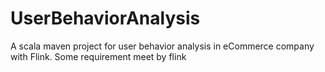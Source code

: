 # UserBehaviorAnalysis
A scala maven project for user behavior analysis in eCommerce company with Flink.
Some requirement meet by flink
